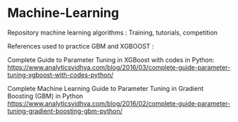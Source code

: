 # Machine-Learning
Repository machine learning algorithms : Training, tutorials, competition 

References used to practice GBM and XGBOOST :

Complete Guide to Parameter Tuning in XGBoost with codes in Python:
https://www.analyticsvidhya.com/blog/2016/03/complete-guide-parameter-tuning-xgboost-with-codes-python/

Complete Machine Learning Guide to Parameter Tuning in Gradient Boosting (GBM) in Python
https://www.analyticsvidhya.com/blog/2016/02/complete-guide-parameter-tuning-gradient-boosting-gbm-python/


